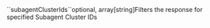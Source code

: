 <tr><td>``subagentClusterIds``</td><td>optional, array[string]</td><td>Filters the response for specified Subagent Cluster IDs</td><td></td><td></td></tr>
